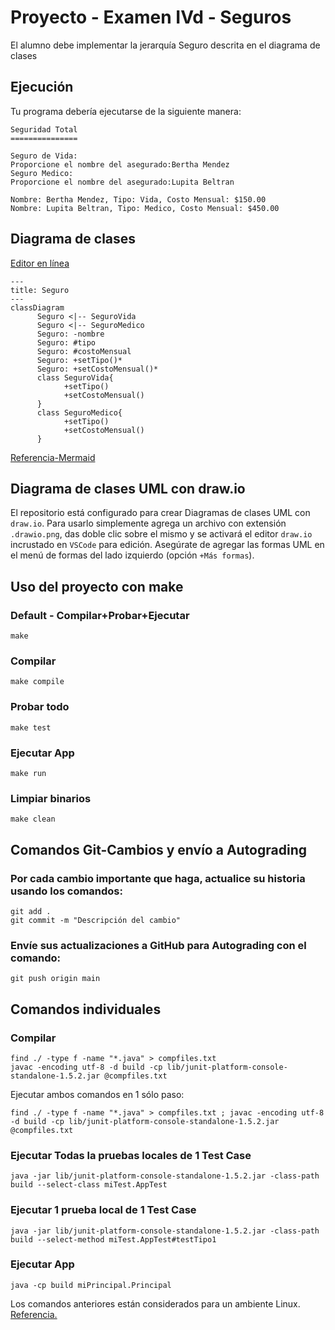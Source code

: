 # Proyecto - Examen IVd - Seguros

El alumno debe implementar la jerarquía Seguro descrita en el diagrama de clases

## Ejecución

Tu programa debería ejecutarse de la siguiente manera:

```
Seguridad Total
===============

Seguro de Vida:
Proporcione el nombre del asegurado:Bertha Mendez
Seguro Medico:
Proporcione el nombre del asegurado:Lupita Beltran

Nombre: Bertha Mendez, Tipo: Vida, Costo Mensual: $150.00
Nombre: Lupita Beltran, Tipo: Medico, Costo Mensual: $450.00
```

## Diagrama de clases
[Editor en línea](https://mermaid.live/)
```mermaid
---
title: Seguro
---
classDiagram
      Seguro <|-- SeguroVida
      Seguro <|-- SeguroMedico
      Seguro: -nombre
      Seguro: #tipo
      Seguro: #costoMensual
      Seguro: +setTipo()*
      Seguro: +setCostoMensual()*
      class SeguroVida{
            +setTipo()
            +setCostoMensual()
      }
      class SeguroMedico{
            +setTipo()
            +setCostoMensual()
      }
```
[Referencia-Mermaid](https://mermaid.js.org/syntax/classDiagram.html)

## Diagrama de clases UML con draw.io
El repositorio está configurado para crear Diagramas de clases UML con ```draw.io```. Para usarlo simplemente agrega un archivo con extensión ```.drawio.png```, das doble clic sobre el mismo y se activará el editor ```draw.io``` incrustado en ```VSCode``` para edición. Asegúrate de agregar las formas UML en el menú de formas del lado izquierdo (opción ```+Más formas```).

## Uso del proyecto con make

### Default - Compilar+Probar+Ejecutar
```
make
```
### Compilar
```
make compile
```
### Probar todo
```
make test
```
### Ejecutar App
```
make run
```
### Limpiar binarios
```
make clean
```
## Comandos Git-Cambios y envío a Autograding

### Por cada cambio importante que haga, actualice su historia usando los comandos:
```
git add .
git commit -m "Descripción del cambio"
```
### Envíe sus actualizaciones a GitHub para Autograding con el comando:
```
git push origin main
```
## Comandos individuales
### Compilar

```
find ./ -type f -name "*.java" > compfiles.txt
javac -encoding utf-8 -d build -cp lib/junit-platform-console-standalone-1.5.2.jar @compfiles.txt
```
Ejecutar ambos comandos en 1 sólo paso:

```
find ./ -type f -name "*.java" > compfiles.txt ; javac -encoding utf-8 -d build -cp lib/junit-platform-console-standalone-1.5.2.jar @compfiles.txt
```


### Ejecutar Todas la pruebas locales de 1 Test Case

```
java -jar lib/junit-platform-console-standalone-1.5.2.jar -class-path build --select-class miTest.AppTest
```
### Ejecutar 1 prueba local de 1 Test Case

```
java -jar lib/junit-platform-console-standalone-1.5.2.jar -class-path build --select-method miTest.AppTest#testTipo1
```
### Ejecutar App
```
java -cp build miPrincipal.Principal
```
Los comandos anteriores están considerados para un ambiente Linux. [Referencia.](https://www.baeldung.com/junit-run-from-command-line)
